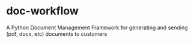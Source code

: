 # doc-workflow
A Python Document Management Framework for generating and sending (pdf, docx, etc) documents to customers
